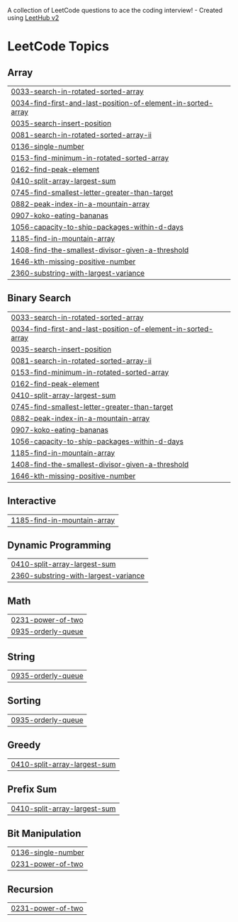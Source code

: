 A collection of LeetCode questions to ace the coding interview! - Created using [LeetHub v2](https://github.com/arunbhardwaj/LeetHub-2.0)
<!---LeetCode Topics Start-->
# LeetCode Topics
## Array
|  |
| ------- |
| [0033-search-in-rotated-sorted-array](https://github.com/ayhanarashtasin/Binary-Search-Leetcode-GFG/tree/master/0033-search-in-rotated-sorted-array) |
| [0034-find-first-and-last-position-of-element-in-sorted-array](https://github.com/ayhanarashtasin/Binary-Search-Leetcode-GFG/tree/master/0034-find-first-and-last-position-of-element-in-sorted-array) |
| [0035-search-insert-position](https://github.com/ayhanarashtasin/Binary-Search-Leetcode-GFG/tree/master/0035-search-insert-position) |
| [0081-search-in-rotated-sorted-array-ii](https://github.com/ayhanarashtasin/Binary-Search-Leetcode-GFG/tree/master/0081-search-in-rotated-sorted-array-ii) |
| [0136-single-number](https://github.com/ayhanarashtasin/Leetcode-Geeksforgeeks-/tree/master/0136-single-number) |
| [0153-find-minimum-in-rotated-sorted-array](https://github.com/ayhanarashtasin/Binary-Search-Leetcode-GFG/tree/master/0153-find-minimum-in-rotated-sorted-array) |
| [0162-find-peak-element](https://github.com/ayhanarashtasin/Binary-Search-Leetcode-GFG/tree/master/0162-find-peak-element) |
| [0410-split-array-largest-sum](https://github.com/ayhanarashtasin/Leetcode-Geeksforgeeks-/tree/master/0410-split-array-largest-sum) |
| [0745-find-smallest-letter-greater-than-target](https://github.com/ayhanarashtasin/Binary-Search-Leetcode-GFG/tree/master/0745-find-smallest-letter-greater-than-target) |
| [0882-peak-index-in-a-mountain-array](https://github.com/ayhanarashtasin/Binary-Search-Leetcode-GFG/tree/master/0882-peak-index-in-a-mountain-array) |
| [0907-koko-eating-bananas](https://github.com/ayhanarashtasin/Leetcode-Geeksforgeeks-/tree/master/0907-koko-eating-bananas) |
| [1056-capacity-to-ship-packages-within-d-days](https://github.com/ayhanarashtasin/Leetcode-Geeksforgeeks-/tree/master/1056-capacity-to-ship-packages-within-d-days) |
| [1185-find-in-mountain-array](https://github.com/ayhanarashtasin/Binary-Search-Leetcode-GFG/tree/master/1185-find-in-mountain-array) |
| [1408-find-the-smallest-divisor-given-a-threshold](https://github.com/ayhanarashtasin/Leetcode-Geeksforgeeks-/tree/master/1408-find-the-smallest-divisor-given-a-threshold) |
| [1646-kth-missing-positive-number](https://github.com/ayhanarashtasin/Leetcode-Geeksforgeeks-/tree/master/1646-kth-missing-positive-number) |
| [2360-substring-with-largest-variance](https://github.com/ayhanarashtasin/Binary-Search-Leetcode-GFG/tree/master/2360-substring-with-largest-variance) |
## Binary Search
|  |
| ------- |
| [0033-search-in-rotated-sorted-array](https://github.com/ayhanarashtasin/Binary-Search-Leetcode-GFG/tree/master/0033-search-in-rotated-sorted-array) |
| [0034-find-first-and-last-position-of-element-in-sorted-array](https://github.com/ayhanarashtasin/Binary-Search-Leetcode-GFG/tree/master/0034-find-first-and-last-position-of-element-in-sorted-array) |
| [0035-search-insert-position](https://github.com/ayhanarashtasin/Binary-Search-Leetcode-GFG/tree/master/0035-search-insert-position) |
| [0081-search-in-rotated-sorted-array-ii](https://github.com/ayhanarashtasin/Binary-Search-Leetcode-GFG/tree/master/0081-search-in-rotated-sorted-array-ii) |
| [0153-find-minimum-in-rotated-sorted-array](https://github.com/ayhanarashtasin/Binary-Search-Leetcode-GFG/tree/master/0153-find-minimum-in-rotated-sorted-array) |
| [0162-find-peak-element](https://github.com/ayhanarashtasin/Binary-Search-Leetcode-GFG/tree/master/0162-find-peak-element) |
| [0410-split-array-largest-sum](https://github.com/ayhanarashtasin/Leetcode-Geeksforgeeks-/tree/master/0410-split-array-largest-sum) |
| [0745-find-smallest-letter-greater-than-target](https://github.com/ayhanarashtasin/Binary-Search-Leetcode-GFG/tree/master/0745-find-smallest-letter-greater-than-target) |
| [0882-peak-index-in-a-mountain-array](https://github.com/ayhanarashtasin/Binary-Search-Leetcode-GFG/tree/master/0882-peak-index-in-a-mountain-array) |
| [0907-koko-eating-bananas](https://github.com/ayhanarashtasin/Leetcode-Geeksforgeeks-/tree/master/0907-koko-eating-bananas) |
| [1056-capacity-to-ship-packages-within-d-days](https://github.com/ayhanarashtasin/Leetcode-Geeksforgeeks-/tree/master/1056-capacity-to-ship-packages-within-d-days) |
| [1185-find-in-mountain-array](https://github.com/ayhanarashtasin/Binary-Search-Leetcode-GFG/tree/master/1185-find-in-mountain-array) |
| [1408-find-the-smallest-divisor-given-a-threshold](https://github.com/ayhanarashtasin/Leetcode-Geeksforgeeks-/tree/master/1408-find-the-smallest-divisor-given-a-threshold) |
| [1646-kth-missing-positive-number](https://github.com/ayhanarashtasin/Leetcode-Geeksforgeeks-/tree/master/1646-kth-missing-positive-number) |
## Interactive
|  |
| ------- |
| [1185-find-in-mountain-array](https://github.com/ayhanarashtasin/Binary-Search-Leetcode-GFG/tree/master/1185-find-in-mountain-array) |
## Dynamic Programming
|  |
| ------- |
| [0410-split-array-largest-sum](https://github.com/ayhanarashtasin/Leetcode-Geeksforgeeks-/tree/master/0410-split-array-largest-sum) |
| [2360-substring-with-largest-variance](https://github.com/ayhanarashtasin/Binary-Search-Leetcode-GFG/tree/master/2360-substring-with-largest-variance) |
## Math
|  |
| ------- |
| [0231-power-of-two](https://github.com/ayhanarashtasin/Leetcode-Geeksforgeeks-/tree/master/0231-power-of-two) |
| [0935-orderly-queue](https://github.com/ayhanarashtasin/Leetcode-Geeksforgeeks-/tree/master/0935-orderly-queue) |
## String
|  |
| ------- |
| [0935-orderly-queue](https://github.com/ayhanarashtasin/Leetcode-Geeksforgeeks-/tree/master/0935-orderly-queue) |
## Sorting
|  |
| ------- |
| [0935-orderly-queue](https://github.com/ayhanarashtasin/Leetcode-Geeksforgeeks-/tree/master/0935-orderly-queue) |
## Greedy
|  |
| ------- |
| [0410-split-array-largest-sum](https://github.com/ayhanarashtasin/Leetcode-Geeksforgeeks-/tree/master/0410-split-array-largest-sum) |
## Prefix Sum
|  |
| ------- |
| [0410-split-array-largest-sum](https://github.com/ayhanarashtasin/Leetcode-Geeksforgeeks-/tree/master/0410-split-array-largest-sum) |
## Bit Manipulation
|  |
| ------- |
| [0136-single-number](https://github.com/ayhanarashtasin/Leetcode-Geeksforgeeks-/tree/master/0136-single-number) |
| [0231-power-of-two](https://github.com/ayhanarashtasin/Leetcode-Geeksforgeeks-/tree/master/0231-power-of-two) |
## Recursion
|  |
| ------- |
| [0231-power-of-two](https://github.com/ayhanarashtasin/Leetcode-Geeksforgeeks-/tree/master/0231-power-of-two) |
<!---LeetCode Topics End-->